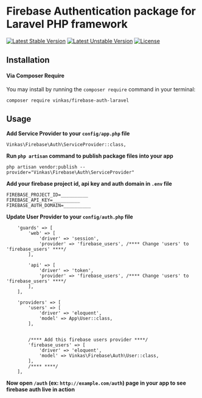 # Firebase Authentication package for Laravel PHP framework

[![Latest Stable Version](https://poser.pugx.org/vinkas/firebase-auth-laravel/v/stable.svg)](https://packagist.org/packages/vinkas/firebase-auth-laravel)
[![Latest Unstable Version](https://poser.pugx.org/vinkas/firebase-auth-laravel/v/unstable.svg)](https://packagist.org/packages/vinkas/firebase-auth-laravel)
[![License](https://poser.pugx.org/vinkas/firebase-auth-laravel/license.svg)](https://packagist.org/packages/vinkas/firebase-auth-laravel)

## Installation

#### Via Composer Require

You may install by running the `composer require` command in your terminal:
```
composer require vinkas/firebase-auth-laravel
```

## Usage

**Add Service Provider to your `config/app.php` file**

```
Vinkas\Firebase\Auth\ServiceProvider::class,
```

**Run `php artisan` command to publish package files into your app**

```
php artisan vendor:publish --provider="Vinkas\Firebase\Auth\ServiceProvider"
```

**Add your firebase project id, api key and auth domain in `.env` file**

```
FIREBASE_PROJECT_ID=__________
FIREBASE_API_KEY=__________
FIREBASE_AUTH_DOMAIN=__________
```

**Update User Provider to your `config/auth.php` file**

```
    'guards' => [
        'web' => [
            'driver' => 'session',
            'provider' => 'firebase_users', /**** Change 'users' to 'firebase_users' ****/
        ],

        'api' => [
            'driver' => 'token',
            'provider' => 'firebase_users', /**** Change 'users' to 'firebase_users' ****/
        ],
    ],
    
    'providers' => [
        'users' => [
            'driver' => 'eloquent',
            'model' => App\User::class,
        ],
        
        
        /**** Add this firebase users provider ****/
        'firebase_users' => [
            'driver' => 'eloquent',
            'model' => Vinkas\Firebase\Auth\User::class,
        ],
        /**** ****/
    ],
```

**Now open `/auth` (ex: `http://example.com/auth`) page in your app to see firebase auth live in action**
